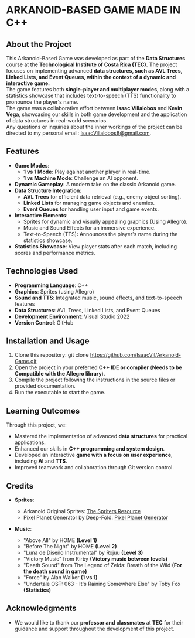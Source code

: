 # ARKANOID-BASED GAME MADE IN C++

## About the Project
This Arkanoid-Based Game was developed as part of the **Data Structures** course at the **Technological Institute of Costa Rica (TEC).** The project focuses on implementing advanced **data structures, such as AVL Trees, Linked Lists, and Event Queues, within the context of a dynamic and interactive game.**  
The game features both **single-player and multiplayer modes**, along with a statistics showcase that includes text-to-speech (TTS) functionality to pronounce the player's name.  
The game was a collaborative effort between **Isaac Villalobos** and **Kevin Vega**, showcasing our skills in both game development and the application of data structures in real-world scenarios.  
Any questions or inquiries about the inner workings of the project can be directed to my personal email: IsaacVillalobosB@gmail.com.

## Features
- **Game Modes**:
  - **1 vs 1 Mode**: Play against another player in real-time.
  - **1 vs Machine Mode**: Challenge an AI opponent.
- **Dynamic Gameplay**: A modern take on the classic Arkanoid game.  
- **Data Structure Integration**:
  - **AVL Trees** for efficient data retrieval (e.g., enemy object sorting).
  - **Linked Lists** for managing game objects and enemies.
  - **Event Queues** for handling user input and game events.
- **Interactive Elements**:
  - Sprites for dynamic and visually appealing graphics (Using Allegro).
  - Music and Sound Effects for an immersive experience.
  - Text-to-Speech (TTS): Announces the player's name during the statistics showcase.
- **Statistics Showcase**: View player stats after each match, including scores and performance metrics.

## Technologies Used
- **Programming Language**: C++  
- **Graphics**: Sprites (using Allegro)  
- **Sound and TTS**: Integrated music, sound effects, and text-to-speech features  
- **Data Structures**: AVL Trees, Linked Lists, and Event Queues  
- **Development Environment**: Visual Studio 2022  
- **Version Control**: GitHub  

## Installation and Usage
1) Clone this repository: git clone https://github.com/IsaacVil/Arkanoid-Game.git  
2) Open the project in your preferred **C++ IDE or compiler** (**Needs to be Compatible with the Allegro library**).  
3) Compile the project following the instructions in the source files or provided documentation.  
4) Run the executable to start the game.  

## Learning Outcomes
Through this project, we:  
- Mastered the implementation of advanced **data structures** for practical applications.  
- Enhanced our skills in **C++ programming and system design**.  
- Developed an interactive **game with a focus on user experience**, including **AI** and **TTS**.  
- Improved teamwork and collaboration through Git version control.  

## Credits
- **Sprites**:  
  - Arkanoid Original Sprites: [The Spriters Resource](https://www.spriters-resource.com/arcade/arkanoid/)  
  - Pixel Planet Generator by Deep-Fold: [Pixel Planet Generator](https://deep-fold.itch.io/pixel-planet-generator)  

- **Music**:  
  - "Above All" by HOME **(Level 1)**  
  - "Before The Night" by HOME **(Level 2)**  
  - "Luna de Diseño Instrumental" by Rojuu **(Level 3)**  
  - "Victory Music" from Kirby **(Victory music between levels)**  
  - "Death Sound" from The Legend of Zelda: Breath of the Wild **(For the death sound in game)**  
  - "Force" by Alan Walker **(1 vs 1)**  
  - "Undertale OST: 063 - It's Raining Somewhere Else" by Toby Fox **(Statistics)**  

## Acknowledgments
- We would like to thank our **professor and classmates** at **TEC** for their guidance and support throughout the development of this project.  
